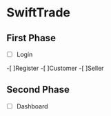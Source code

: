 # SwiftTrade

## First Phase

-[ ] Login

-[ ]Register -[ ]Customer -[ ]Seller

## Second Phase

-[ ] Dashboard
